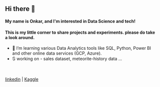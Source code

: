 ## Hi there 👋 
#### My name is Onkar, and I'm interested in Data Science and tech!
#### This is my little corner to share projects and experiments. please do take a look around.

- 🌱 I’m learning various Data Analytics tools like SQL, Python, Power BI and other online data services (GCP, Azure).
- 🔃 working on - sales dataset, meteorite-history data ...



<br>

[linkedin](https://www.linkedin.com/in/onkar-takalkar-588a381b4)  |  [Kaggle](https://www.kaggle.com/onkart)
<!--
**LongClaw98/longclaw98** is a ✨ _special_ ✨ repository because its `README.md` (this file) appears on your GitHub profile.

Here are some ideas to get you started:

- 🔭 I’m currently working on ...
- 🌱 I’m currently learning ...
- 👯 I’m looking to collaborate on ...
- 🤔 I’m looking for help with ...
- 💬 Ask me about ...
- 📫 How to reach me: ...
- 😄 Pronouns: ...
- ⚡ Fun fact: ...
-->
